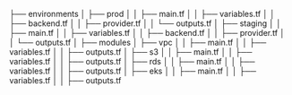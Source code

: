├── environments
│   ├── prod
│   │   ├── main.tf
│   │   ├── variables.tf
│   │   ├── backend.tf
│   │   ├── provider.tf
│   │   └── outputs.tf
│   ├── staging
│   │   ├── main.tf
│   │   ├── variables.tf
│   │   ├── backend.tf
│   │   ├── provider.tf
│   │   └── outputs.tf
│
├── modules
│   ├── vpc
│   │   ├── main.tf
│   │   ├── variables.tf
│   │   ├── outputs.tf
│   ├── s3
│   │   ├── main.tf
│   │   ├── variables.tf
│   │   ├── outputs.tf
│   ├── rds
│   │   ├── main.tf
│   │   ├── variables.tf
│   │   ├── outputs.tf
│   ├── eks
│   │   ├── main.tf
│   │   ├── variables.tf
│   │   ├── outputs.tf
